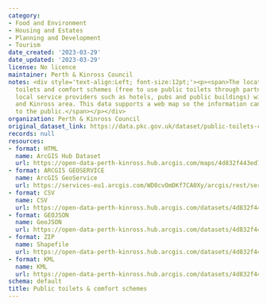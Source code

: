 ```yaml
---
category:
- Food and Environment
- Housing and Estates
- Planning and Development
- Tourism
date_created: '2023-03-29'
date_updated: '2023-03-29'
license: No licence
maintainer: Perth & Kinross Council
notes: <div style='text-align:Left; font-size:12pt;'><p><span>The location of Public
  toilets and comfort schemes (free to use public toilets through partnerships with
  local service providers such as hotels, pubs and public buildings) within the Perth
  and Kinross area. This data supports a web map so the information can be provided
  to the public.</span></p></div>
organization: Perth & Kinross Council
original_dataset_link: https://data.pkc.gov.uk/dataset/public-toilets-comfort-schemes
records: null
resources:
- format: HTML
  name: ArcGIS Hub Dataset
  url: https://open-data-perth-kinross.hub.arcgis.com/maps/4d832f443ed74916af891e2bff6d7c25_5
- format: ARCGIS GEOSERVICE
  name: ArcGIS GeoService
  url: https://services-eu1.arcgis.com/WD0cvOmDKf7CA0Xy/arcgis/rest/services/PUBLICTOILETS_COMFORTSCHEMES/FeatureServer/5
- format: CSV
  name: CSV
  url: https://open-data-perth-kinross.hub.arcgis.com/datasets/4d832f443ed74916af891e2bff6d7c25_5.csv?outSR=%7B%22latestWkid%22%3A27700%2C%22wkid%22%3A27700%7D
- format: GEOJSON
  name: GeoJSON
  url: https://open-data-perth-kinross.hub.arcgis.com/datasets/4d832f443ed74916af891e2bff6d7c25_5.geojson?outSR=%7B%22latestWkid%22%3A27700%2C%22wkid%22%3A27700%7D
- format: ZIP
  name: Shapefile
  url: https://open-data-perth-kinross.hub.arcgis.com/datasets/4d832f443ed74916af891e2bff6d7c25_5.zip?outSR=%7B%22latestWkid%22%3A27700%2C%22wkid%22%3A27700%7D
- format: KML
  name: KML
  url: https://open-data-perth-kinross.hub.arcgis.com/datasets/4d832f443ed74916af891e2bff6d7c25_5.kml?outSR=%7B%22latestWkid%22%3A27700%2C%22wkid%22%3A27700%7D
schema: default
title: Public toilets & comfort schemes
---
```

